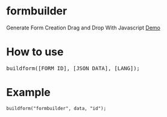 # formbuilder
Generate Form Creation Drag and Drop With Javascript <a href="http://hangsbreaker.github.io/formbuilder/">Demo</a>

# How to use
<pre>buildform([FORM ID], [JSON DATA], [LANG]);</pre>
# Example
<code>buildform("formbuilder", data, "id");</code>

